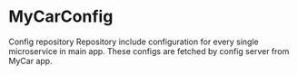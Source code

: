 # MyCarConfig
Config repository
Repository include configuration for every single microservice in main app.
These configs are fetched by config server from MyCar app.
